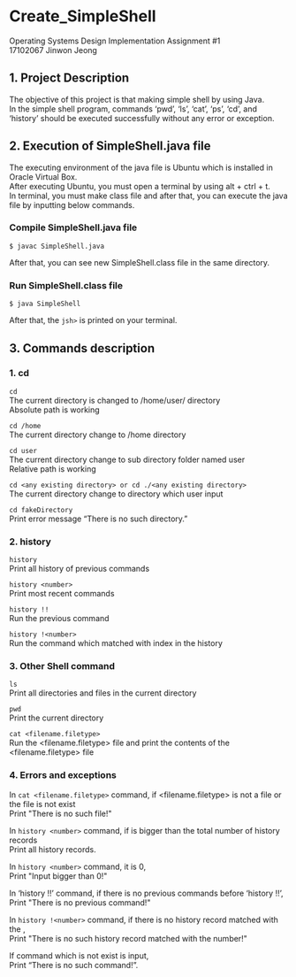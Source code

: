 # Create_SimpleShell
Operating Systems Design Implementation Assignment #1<br>
17102067 Jinwon Jeong

## 1. Project Description
The objective of this project is that making simple shell by using Java. <br>
In the simple shell program, commands ‘pwd’, ‘ls’, ‘cat’, ‘ps’, ‘cd’, and ‘history’ should be executed successfully without any error or exception. <br>

## 2. Execution of SimpleShell.java file
The executing environment of the java file is Ubuntu which is installed in Oracle Virtual Box.<br>
After executing Ubuntu, you must open a terminal by using alt + ctrl + t. <br>
In terminal, you must make class file and after that, you can execute the java file by inputting below commands.<br>
### Compile SimpleShell.java file<br>
```
$ javac SimpleShell.java
```
After that, you can see new SimpleShell.class file in the same directory.<br>
### Run SimpleShell.class file
```
$ java SimpleShell
```
After that, the ```jsh>``` is printed on your terminal.

## 3. Commands description
### 1. cd

```cd```<br>
   The current directory is changed to /home/user/ directory<br>
   Absolute path is working<br>
   
```cd /home```<br>
	The current directory change to /home directory<br>
    
```cd user```<br>
	The current directory change to sub directory folder named user<br>
	Relative path is working<br>
    
```cd <any existing directory> or cd ./<any existing directory>```<br>
	The current directory change to <any existing directory> directory which user input<br>
	
```cd fakeDirectory```<br>
	Print error message “There is no such directory.”<br>
### 2. history

```history```<br>
	Print all history of previous commands<br>
	
```history <number>```<br>
	Print most recent <number> commands<br>
	
```history !!```<br>
	Run the previous command<br>
	
```history !<number>```<br>
	Run the command which matched with <number> index in the history<br>
	
### 3. Other Shell command

```ls```<br>
	Print all directories and files in the current directory<br>
	
```pwd```<br>
	Print the current directory<br>
	
```cat <filename.filetype>```<br>
	Run the <filename.filetype> file and print the contents of the <filename.filetype> file<br>
### 4. Errors and exceptions

In ```cat <filename.filetype>``` command, if <filename.filetype> is not a file or the file is not exist<br>
	Print "There is no such file!"<br>
	
In ```history <number>``` command, if <number> is bigger than the total number of history records<br>
	Print all history records.<br>
	
In ```history <number>``` command, it <number> is 0,<br>
	Print "Input bigger than 0!"<br>

In ‘history !!’ command, if there is no previous commands before ‘history !!’,<br>
	Print "There is no previous command!"<br>
	
In ```history !<number>``` command, if there is no history record matched with the <number>, <br>
	Print "There is no such history record matched with the number!"<br>
	
If command which is not exist is input,<br>
	Print “There is no such command!”.<br>

